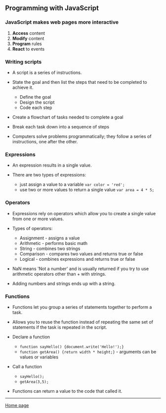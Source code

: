 ## Programming with JavaScript

### JavaScript makes web pages more interactive
1. **Access** content
1. **Modify** content
1. **Program** rules
1. **React** to events

### Writing scripts
* A script is a series of instructions.
* State the goal and then list the steps that need to be completed to achieve it.

    * Define the goal
    * Design the script
    * Code each step

* Create a flowchart of tasks needed to complete a goal
* Break each task down into a sequence of steps
* Computers solve problems programmatically; they follow a series of instructions, one after the other.

### Expressions

* An expression results in a single value.

* There are two types of expressions:

    * just assign a value to a variable `var color = 'red';`
    * use two or more values to return a single value `var area = 4 * 5;`

### Operators
* Expressions rely on operators which allow you to create a single value from one or more values.

* Types of operators:

    * Assignment - assigns a value
    * Arithmetic - performs basic math
    * String - combines two strings
    * Comparison - compares two values and returns true or false
    * Logical - combines expressions and returns true or false

* NaN means 'Not a number' and is usually returned if you try to use arithmetic operators other than + with strings.
* Adding numbers and strings ends up with a string.

### Functions

* Functions let you group a series of statements together to perform a task.
* Allows you to reuse the function instead of repeating the same set of statements if the task is repeated in the script.
* Declare a function 

    * `function sayHello() {document.write('Hello!');}`
    * `function getArea() {return width * height;}` - arguments can be values or variables
* Call a function

    * `sayHello();`
    * `getArea(3,5);`
* Functions can return a value to the code that called it.


---
[Home page](https://marlene-rinker.github.io/learning-journal/)